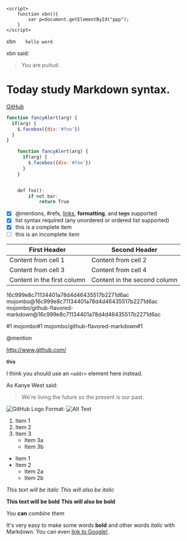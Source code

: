 ```
<script>
    function xbn(){
        var p=document.getElementById("ppp");
    }
</script>
```


xbn `    hello word    `

xbn said: 
>You are puitud.

# Today study Markdown syntax.

[GitHub](http://github.com)

```javascript
function fancyAlert(arg) {
  if(arg) {
    $.facebox({div:'#foo'})
  }
}

    function fancyAlert(arg) {
      if(arg) {
        $.facebox({div:'#foo'})
      }
    }


    def foo():
        if not bar:
            return True

```
- [x] @mentions, #refs, [links](), **formatting**, and <del>tags</del> supported
- [x] list syntax required (any unordered or ordered list supported)
- [x] this is a complete item
- [ ] this is an incomplete item

First Header | Second Header
------------ | --------------
Content from cell 1 | Content from cell 2
Content from cell 3 | Content from cell 4
Content in the first column | Content in the second column

16c999e8c71134401a78d4d46435517b2271d6ac
mojombo@16c999e8c71134401a78d4d46435517b2271d6ac
mojombo/github-flavored-markdown@16c999e8c71134401a78d4d46435517b2271d6ac

#1
mojombo#1
mojombo/github-flavored-markdown#1

@mention

http://www.github.com/

~~this~~

I think you should use an
`<addr>` element here instead.


As Kanye West said:

> We're living the future so
> the present is our past.

![GitHub Logo](/images/logo.png)
Format: ![Alt Text](url)

1. Item 1
2. Item 2
3. Item 3
   * Item 3a
   * Item 3b

* Item 1
* Item 2
  * Item 2a
  * Item 2b



*This text will be italic*
_This will also be italic_

**This text will be bold**
__This will also be bold__

*You* **can** *combine them*

It's very easy to make some words **bold** and other words *italic* with Markdown. You can even [link to Google!](http://google.com).
